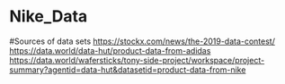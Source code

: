 # Nike_Data


#Sources of data sets 
  https://stockx.com/news/the-2019-data-contest/
  https://data.world/data-hut/product-data-from-adidas
  https://data.world/wafersticks/tony-side-project/workspace/project-summary?agentid=data-hut&datasetid=product-data-from-nike
